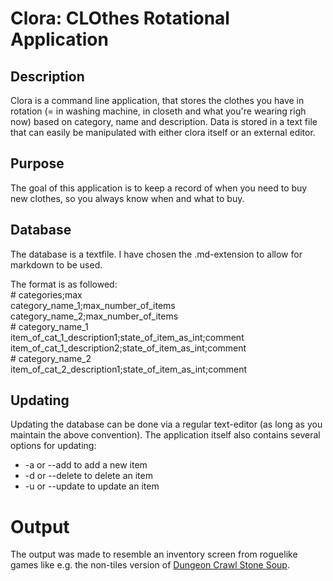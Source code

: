 # Clora: CLOthes Rotational Application
## Description
Clora is a command line application, that stores the clothes you have in rotation (= in washing machine, in closeth and what you're wearing righ now) based on category, name and description.
Data is stored in a text file that can easily be manipulated with either clora itself or an external editor.

## Purpose
The goal of this application is to keep a record of when you need to buy new clothes, so you always know when and what to buy.

## Database
The database is a textfile. I have chosen the .md-extension to allow for markdown to be used.  

The format is as followed:  
    # categories;max  
    category_name_1;max_number_of_items  
    category_name_2;max_number_of_items  
    # category_name_1  
    item_of_cat_1_description1;state_of_item_as_int;comment  
    item_of_cat_1_description2;state_of_item_as_int;comment  
    # category_name_2  
    item_of_cat_2_description1;state_of_item_as_int;comment  

## Updating
Updating the database can be done via a regular text-editor (as long as you maintain the above convention).
The application itself also contains several options for updating:  
- -a or --add to add a new item  
- -d or --delete to delete an item  
- -u or --update to update an item

# Output
The output was made to resemble an inventory screen from roguelike games like e.g. the non-tiles version of <a href="http://crawl.develz.org/wordpress/" target="_new">Dungeon Crawl Stone Soup</a>.
